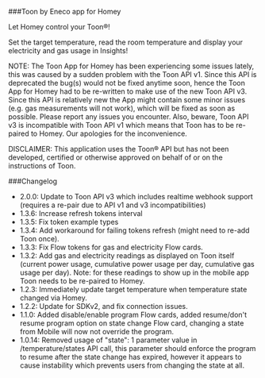 ###Toon by Eneco app for Homey

Let Homey control your Toon®!

Set the target temperature, read the room temperature and display your electricity and gas usage in Insights!

NOTE: The Toon App for Homey has been experiencing some issues lately, this was caused by a sudden problem with the Toon API v1. Since this API is deprecated the bug(s) would not be fixed anytime soon, hence the Toon App for Homey had to be re-written to make use of the new Toon API v3. Since this API is relatively new the App might contain some minor issues (e.g. gas measurements will not work), which will be fixed as soon as possible. Please report any issues you encounter. Also, beware, Toon API v3 is incompatible with Toon API v1 which means that Toon has to be re-paired to Homey. Our apologies for the inconvenience.

DISCLAIMER: This application uses the Toon® API but has not been developed, certified or otherwise approved on behalf of or on the instructions of Toon.

###Changelog
- 2.0.0: Update to Toon API v3 which includes realtime webhook support (requires a re-pair due to API v1 and v3 incompatibilities)
- 1.3.6: Increase refresh tokens interval
- 1.3.5: Fix token example types
- 1.3.4: Add workaround for failing tokens refresh (might need to re-add Toon once).
- 1.3.3: Fix Flow tokens for gas and electricity Flow cards.
- 1.3.2: Add gas and electricity readings as displayed on Toon itself (current power usage, cumulative power usage per day, cumulative gas usage per day). Note: for these readings to show up in the mobile app Toon needs to be re-paired to Homey.
- 1.2.3: Immediately update target temperature when temperature state changed via Homey. 
- 1.2.2: Update for SDKv2, and fix connection issues.
- 1.1.0: Added disable/enable program Flow cards, added resume/don't resume program option on state change Flow card, changing a state from Mobile will now not override the program.
- 1.0.14: Removed usage of "state": 1 parameter value in /temperature/states API call, this parameter should enforce the program to resume after the state change has expired, however it appears to cause instability which prevents users from changing the state at all.